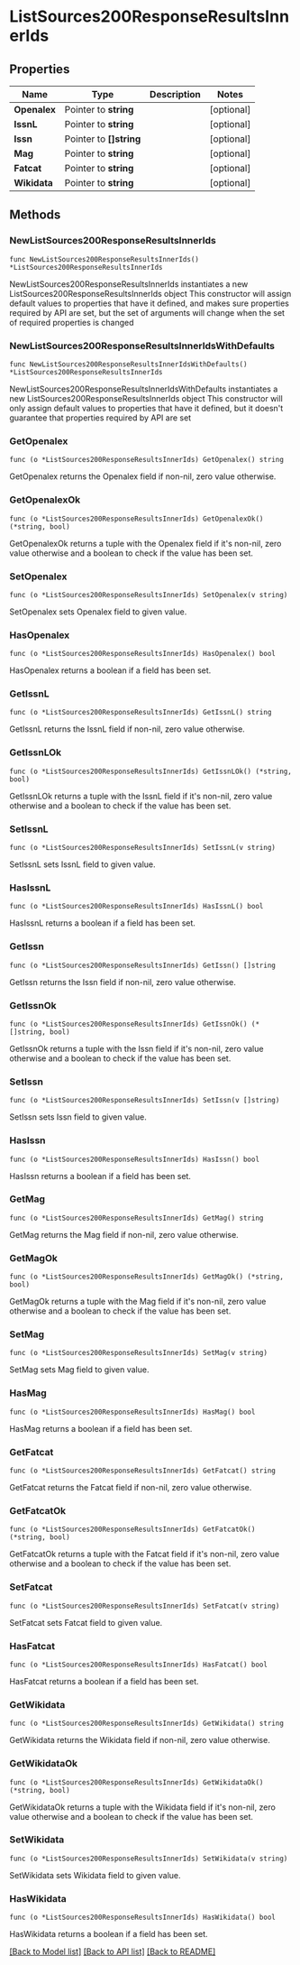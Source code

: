# ListSources200ResponseResultsInnerIds

## Properties

Name | Type | Description | Notes
------------ | ------------- | ------------- | -------------
**Openalex** | Pointer to **string** |  | [optional] 
**IssnL** | Pointer to **string** |  | [optional] 
**Issn** | Pointer to **[]string** |  | [optional] 
**Mag** | Pointer to **string** |  | [optional] 
**Fatcat** | Pointer to **string** |  | [optional] 
**Wikidata** | Pointer to **string** |  | [optional] 

## Methods

### NewListSources200ResponseResultsInnerIds

`func NewListSources200ResponseResultsInnerIds() *ListSources200ResponseResultsInnerIds`

NewListSources200ResponseResultsInnerIds instantiates a new ListSources200ResponseResultsInnerIds object
This constructor will assign default values to properties that have it defined,
and makes sure properties required by API are set, but the set of arguments
will change when the set of required properties is changed

### NewListSources200ResponseResultsInnerIdsWithDefaults

`func NewListSources200ResponseResultsInnerIdsWithDefaults() *ListSources200ResponseResultsInnerIds`

NewListSources200ResponseResultsInnerIdsWithDefaults instantiates a new ListSources200ResponseResultsInnerIds object
This constructor will only assign default values to properties that have it defined,
but it doesn't guarantee that properties required by API are set

### GetOpenalex

`func (o *ListSources200ResponseResultsInnerIds) GetOpenalex() string`

GetOpenalex returns the Openalex field if non-nil, zero value otherwise.

### GetOpenalexOk

`func (o *ListSources200ResponseResultsInnerIds) GetOpenalexOk() (*string, bool)`

GetOpenalexOk returns a tuple with the Openalex field if it's non-nil, zero value otherwise
and a boolean to check if the value has been set.

### SetOpenalex

`func (o *ListSources200ResponseResultsInnerIds) SetOpenalex(v string)`

SetOpenalex sets Openalex field to given value.

### HasOpenalex

`func (o *ListSources200ResponseResultsInnerIds) HasOpenalex() bool`

HasOpenalex returns a boolean if a field has been set.

### GetIssnL

`func (o *ListSources200ResponseResultsInnerIds) GetIssnL() string`

GetIssnL returns the IssnL field if non-nil, zero value otherwise.

### GetIssnLOk

`func (o *ListSources200ResponseResultsInnerIds) GetIssnLOk() (*string, bool)`

GetIssnLOk returns a tuple with the IssnL field if it's non-nil, zero value otherwise
and a boolean to check if the value has been set.

### SetIssnL

`func (o *ListSources200ResponseResultsInnerIds) SetIssnL(v string)`

SetIssnL sets IssnL field to given value.

### HasIssnL

`func (o *ListSources200ResponseResultsInnerIds) HasIssnL() bool`

HasIssnL returns a boolean if a field has been set.

### GetIssn

`func (o *ListSources200ResponseResultsInnerIds) GetIssn() []string`

GetIssn returns the Issn field if non-nil, zero value otherwise.

### GetIssnOk

`func (o *ListSources200ResponseResultsInnerIds) GetIssnOk() (*[]string, bool)`

GetIssnOk returns a tuple with the Issn field if it's non-nil, zero value otherwise
and a boolean to check if the value has been set.

### SetIssn

`func (o *ListSources200ResponseResultsInnerIds) SetIssn(v []string)`

SetIssn sets Issn field to given value.

### HasIssn

`func (o *ListSources200ResponseResultsInnerIds) HasIssn() bool`

HasIssn returns a boolean if a field has been set.

### GetMag

`func (o *ListSources200ResponseResultsInnerIds) GetMag() string`

GetMag returns the Mag field if non-nil, zero value otherwise.

### GetMagOk

`func (o *ListSources200ResponseResultsInnerIds) GetMagOk() (*string, bool)`

GetMagOk returns a tuple with the Mag field if it's non-nil, zero value otherwise
and a boolean to check if the value has been set.

### SetMag

`func (o *ListSources200ResponseResultsInnerIds) SetMag(v string)`

SetMag sets Mag field to given value.

### HasMag

`func (o *ListSources200ResponseResultsInnerIds) HasMag() bool`

HasMag returns a boolean if a field has been set.

### GetFatcat

`func (o *ListSources200ResponseResultsInnerIds) GetFatcat() string`

GetFatcat returns the Fatcat field if non-nil, zero value otherwise.

### GetFatcatOk

`func (o *ListSources200ResponseResultsInnerIds) GetFatcatOk() (*string, bool)`

GetFatcatOk returns a tuple with the Fatcat field if it's non-nil, zero value otherwise
and a boolean to check if the value has been set.

### SetFatcat

`func (o *ListSources200ResponseResultsInnerIds) SetFatcat(v string)`

SetFatcat sets Fatcat field to given value.

### HasFatcat

`func (o *ListSources200ResponseResultsInnerIds) HasFatcat() bool`

HasFatcat returns a boolean if a field has been set.

### GetWikidata

`func (o *ListSources200ResponseResultsInnerIds) GetWikidata() string`

GetWikidata returns the Wikidata field if non-nil, zero value otherwise.

### GetWikidataOk

`func (o *ListSources200ResponseResultsInnerIds) GetWikidataOk() (*string, bool)`

GetWikidataOk returns a tuple with the Wikidata field if it's non-nil, zero value otherwise
and a boolean to check if the value has been set.

### SetWikidata

`func (o *ListSources200ResponseResultsInnerIds) SetWikidata(v string)`

SetWikidata sets Wikidata field to given value.

### HasWikidata

`func (o *ListSources200ResponseResultsInnerIds) HasWikidata() bool`

HasWikidata returns a boolean if a field has been set.


[[Back to Model list]](../README.md#documentation-for-models) [[Back to API list]](../README.md#documentation-for-api-endpoints) [[Back to README]](../README.md)


